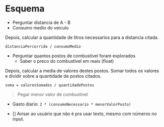 # Esquema

+ Perguntar distancia de A - B
+ Consumo medio do veiculo

Depois, calcular a quantidade de litros necessarios para a distancia citada.

`distanciaPercorrida / consumoMedio`

+ Perguntar quantos postos de combustivel foram explorados
  + Saber o preco do combustivel em reais (float)

Depois, calcular a media de valores destes postos.
Somar todos os valores e dividir sobre a quantidade de postos citados.

`soma = valoresSomados / quantidadePostos`

> Pegar menor valor de combustivel

+ Gasto diario: `2 * (consumoNecessario * menorValorPosto)`

+ [] Avisar ao usuário que não é pra usar texto, mesmo com números no input.
